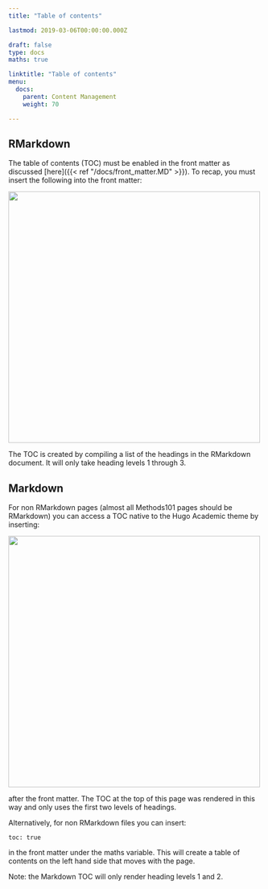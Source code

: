 ```yaml
---
title: "Table of contents"

lastmod: 2019-03-06T00:00:00.000Z

draft: false
type: docs
maths: true	

linktitle: "Table of contents"
menu:
  docs:
    parent: Content Management
    weight: 70

---
```


## RMarkdown

The table of contents (TOC) must be enabled in the front matter as discussed [here]({{< ref "/docs/front_matter.MD" >}}). To recap, you must insert the following into the front matter:

<img width='500' src='/img/table_of_contents_01.png'/>

 The TOC is created by compiling a list of the headings in the RMarkdown document. It will only take heading levels 1 through 3.

## Markdown

For non RMarkdown pages (almost all Methods101 pages should be RMarkdown) you can access a TOC native to the Hugo Academic theme by inserting: 

<img width='500' src='/img/table_of_contents_02.png'/>

after the front matter. The TOC at the top of this page was rendered in this way and only uses the first two levels of headings. 

Alternatively, for non RMarkdown files you can insert:

``` toc: true ```

in the front matter under the maths variable. This will create a table of contents on the left hand side that moves with the page.

Note: the Markdown TOC will only render heading levels 1 and 2.